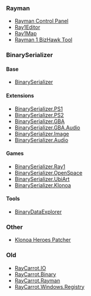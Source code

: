 ### Rayman
* [Rayman Control Panel](https://github.com/RayCarrot/RayCarrot.RCP.Metro)
* [Ray1Editor](https://github.com/RayCarrot/RayCarrot.Ray1Editor)
* [Ray1Map](https://github.com/Adsolution/Ray1Map)
* [Rayman 1 BizHawk Tool](https://github.com/RayCarrot/RayCarrot.BizHawk.R1Tool)

### BinarySerializer
#### Base
* [BinarySerializer](https://github.com/BinarySerializer/BinarySerializer)

#### Extensions
* [BinarySerializer.PS1](https://github.com/BinarySerializer/BinarySerializer.PS1)
* [BinarySerializer.PS2](https://github.com/BinarySerializer/BinarySerializer.PS2)
* [BinarySerializer.GBA](https://github.com/BinarySerializer/BinarySerializer.GBA)
* [BinarySerializer.GBA.Audio](https://github.com/BinarySerializer/BinarySerializer.GBA.Audio)
* [BinarySerializer.Image](https://github.com/BinarySerializer/BinarySerializer.Image)
* [BinarySerializer.Audio](https://github.com/BinarySerializer/BinarySerializer.Audio)

#### Games
* [BinarySerializer.Ray1](https://github.com/BinarySerializer/BinarySerializer.Ray1)
* [BinarySerializer.OpenSpace](https://github.com/BinarySerializer/BinarySerializer.OpenSpace)
* [BinarySerializer.UbiArt](https://github.com/BinarySerializer/BinarySerializer.UbiArt)
* [BinarySerializer.Klonoa](https://github.com/BinarySerializer/BinarySerializer.Klonoa)

#### Tools
* [BinaryDataExplorer](https://github.com/RayCarrot/BinaryDataExplorer)

### Other
* [Klonoa Heroes Patcher](https://github.com/RayCarrot/KlonoaHeroesPatcher)

### Old
* [RayCarrot.IO](https://github.com/RayCarrot/RayCarrot.IO)
* [RayCarrot.Binary]()
* [RayCarrot.Rayman]()
* [RayCarrot.Windows.Registry]()
